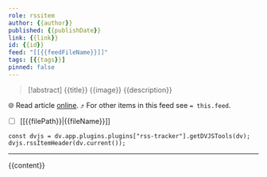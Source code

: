 ```yaml
---
role: rssitem
author: {{author}}
published: {{publishDate}}
link: {{link}}
id: {{id}}
feed: "[[{{feedFileName}}]]"
tags: [{{tags}}]
pinned: false
---
```


> [!abstract] {{title}}
> {{image}} {{description}}

🌐 Read article [online]({{link}}). ⤴ For other items in this feed see `= this.feed`.

- [ ] [[{{filePath}}|{{fileName}}]]

~~~dataviewjs
const dvjs = dv.app.plugins.plugins["rss-tracker"].getDVJSTools(dv);
dvjs.rssItemHeader(dv.current());
~~~

- - -
{{content}}